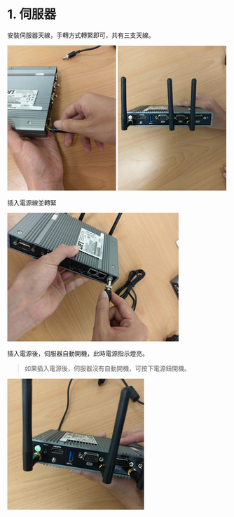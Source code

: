 # 1. 伺服器

安裝伺服器天線，手轉方式轉緊即可，共有三支天線。

![](../.gitbook/assets/image%20%2815%29.png) ![](../.gitbook/assets/image%20%286%29.png) 

插入電源線並轉緊

![](../.gitbook/assets/image%20%288%29.png)

插入電源後，伺服器自動開機，此時電源指示燈亮。

> 如果插入電源後，伺服器沒有自動開機，可按下電源鈕開機。

![](../.gitbook/assets/image%20%287%29.png)

